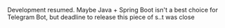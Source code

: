Development resumed. Maybe Java + Spring Boot isn't a best choice for Telegram Bot, but deadline to release this piece of s..t was close
